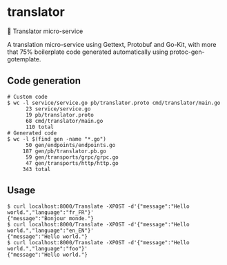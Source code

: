 # translator
:microphone: Translator micro-service

A translation micro-service using Gettext, Protobuf and Go-Kit, with more that 75% boilerplate code generated automatically using protoc-gen-gotemplate.

## Code generation

```console
# Custom code
$ wc -l service/service.go pb/translator.proto cmd/translator/main.go
      23 service/service.go
      19 pb/translator.proto
      68 cmd/translator/main.go
      110 total
# Generated code
$ wc -l $(find gen -name "*.go")
      50 gen/endpoints/endpoints.go
     187 gen/pb/translator.pb.go
      59 gen/transports/grpc/grpc.go
      47 gen/transports/http/http.go
     343 total
```

## Usage

```console
$ curl localhost:8000/Translate -XPOST -d'{"message":"Hello world.","language":"fr_FR"}'
{"message":"Bonjour monde."}
$ curl localhost:8000/Translate -XPOST -d'{"message":"Hello world.","language":"en_EN"}'
{"message":"Hello world."}
$ curl localhost:8000/Translate -XPOST -d'{"message":"Hello world.","language":"foo"}'
{"message":"Hello world."}
```
